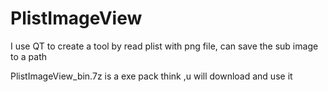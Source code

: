 # PlistImageView

I use QT to create a tool by read plist with png file,
can save the sub image to a path

PlistImageView_bin.7z is a exe pack think ,u will download and use it